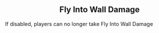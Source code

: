 <h2 style="text-align:center;"> Fly Into Wall Damage </h2>

If disabled, players can no longer take Fly Into Wall Damage
